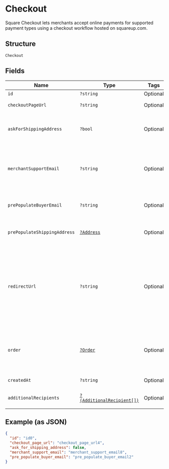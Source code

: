 
# Checkout

Square Checkout lets merchants accept online payments for supported
payment types using a checkout workflow hosted on squareup.com.

## Structure

`Checkout`

## Fields

| Name | Type | Tags | Description | Getter | Setter |
|  --- | --- | --- | --- | --- | --- |
| `id` | `?string` | Optional | ID generated by Square Checkout when a new checkout is requested. | getId(): ?string | setId(?string id): void |
| `checkoutPageUrl` | `?string` | Optional | The URL that the buyer's browser should be redirected to after the<br>checkout is completed. | getCheckoutPageUrl(): ?string | setCheckoutPageUrl(?string checkoutPageUrl): void |
| `askForShippingAddress` | `?bool` | Optional | If `true`, Square Checkout will collect shipping information on your<br>behalf and store that information with the transaction information in your<br>Square Dashboard.<br><br>Default: `false`. | getAskForShippingAddress(): ?bool | setAskForShippingAddress(?bool askForShippingAddress): void |
| `merchantSupportEmail` | `?string` | Optional | The email address to display on the Square Checkout confirmation page<br>and confirmation email that the buyer can use to contact the merchant.<br><br>If this value is not set, the confirmation page and email will display the<br>primary email address associated with the merchant's Square account.<br><br>Default: none; only exists if explicitly set. | getMerchantSupportEmail(): ?string | setMerchantSupportEmail(?string merchantSupportEmail): void |
| `prePopulateBuyerEmail` | `?string` | Optional | If provided, the buyer's email is pre-populated on the checkout page<br>as an editable text field.<br><br>Default: none; only exists if explicitly set. | getPrePopulateBuyerEmail(): ?string | setPrePopulateBuyerEmail(?string prePopulateBuyerEmail): void |
| `prePopulateShippingAddress` | [`?Address`](/doc/models/address.md) | Optional | Represents a physical address. | getPrePopulateShippingAddress(): ?Address | setPrePopulateShippingAddress(?Address prePopulateShippingAddress): void |
| `redirectUrl` | `?string` | Optional | The URL to redirect to after checkout is completed with `checkoutId`,<br>Square's `orderId`, `transactionId`, and `referenceId` appended as URL<br>parameters. For example, if the provided redirect_url is<br>`http://www.example.com/order-complete`, a successful transaction redirects<br>the customer to:<br><br>`http://www.example.com/order-complete?checkoutId=xxxxxx&orderId=xxxxxx&referenceId=xxxxxx&transactionId=xxxxxx`<br><br>If you do not provide a redirect URL, Square Checkout will display an order<br>confirmation page on your behalf; however Square strongly recommends that<br>you provide a redirect URL so you can verify the transaction results and<br>finalize the order through your existing/normal confirmation workflow. | getRedirectUrl(): ?string | setRedirectUrl(?string redirectUrl): void |
| `order` | [`?Order`](/doc/models/order.md) | Optional | Contains all information related to a single order to process with Square,<br>including line items that specify the products to purchase. Order objects also<br>include information on any associated tenders, refunds, and returns.<br><br>All Connect V2 Transactions have all been converted to Orders including all associated<br>itemization data. | getOrder(): ?Order | setOrder(?Order order): void |
| `createdAt` | `?string` | Optional | The time when the checkout was created, in RFC 3339 format. | getCreatedAt(): ?string | setCreatedAt(?string createdAt): void |
| `additionalRecipients` | [`?(AdditionalRecipient[])`](/doc/models/additional-recipient.md) | Optional | Additional recipients (other than the merchant) receiving a portion of this checkout.<br>For example, fees assessed on the purchase by a third party integration. | getAdditionalRecipients(): ?array | setAdditionalRecipients(?array additionalRecipients): void |

## Example (as JSON)

```json
{
  "id": "id0",
  "checkout_page_url": "checkout_page_url4",
  "ask_for_shipping_address": false,
  "merchant_support_email": "merchant_support_email8",
  "pre_populate_buyer_email": "pre_populate_buyer_email2"
}
```

